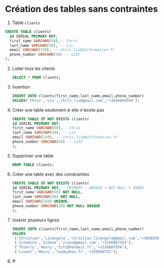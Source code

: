 # Création des tables sans contraintes

1. Table `clients`

```sql
CREATE TABLE clients(
  id SERIAL PRIMARY KEY,
  first_name VARCHAR(50),-- Chris
  last_name VARCHAR(50), -- Lis
  email VARCHAR(150), -- chris.lis@m2iformation.fr
  phone_number VARCHAR(20) -- 1233
);
```

2. Lister tous les clients
   ```sql
   SELECT * FROM clients;
   ```
3. Insertion
   ```sql
   INSERT INTO clients(first_name,last_name,email,phone_number)
   VALUES('Chris','Lis','chris.lis@gmail.com','+3656856554');
   ```
4. Créer une table seulement si elle n'existe pas
   ```sql
   CREATE TABLE IF NOT EXISTS clients(
   id SERIAL PRIMARY KEY,
   first_name VARCHAR(50),-- Chris
   last_name VARCHAR(50), -- Lis
   email VARCHAR(150), -- chris.lis@m2iformation.fr
   phone_number VARCHAR(20) -- 1233
   );
   ```
5. Supprimer une table
   ```sql
   DROP TABLE clients;
   ```
6. Créer une table avec des constraintes
   ```sql
   CREATE TABLE IF NOT EXISTS clients(
   id SERIAL PRIMARY KEY,-- PRIMARY : UNIQUE + NOT NULL + INDEX
   first_name VARCHAR(50) NOT NULL,
   last_name VARCHAR(50) NOT NULL,
   email VARCHAR(150) UNIQUE,
   phone_number VARCHAR(20) NOT NULL UNIQUE
   );
   ```
7. Insérer plusieurs lignes
   ```sql
   INSERT INTO clients(first_name,last_name,email,phone_number)
   VALUES
    ('Christian','Lisangola','christian.lisangola@gmail.com','+3656856554'),
    ('Zinedine','Zidane','zizou@gmail.com','+3356887554'),
    ('Thierry','Henry','titi@hotmail.fr','+3156887554'),
    ('Lionel','Messi','leo@yahoo.fr','+335688751');
   ```
8. ff
